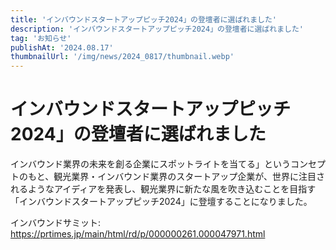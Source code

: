 ```yaml
---
title: 'インバウンドスタートアップピッチ2024」の登壇者に選ばれました'
description: 'インバウンドスタートアップピッチ2024」の登壇者に選ばれました'
tag: 'お知らせ'
publishAt: '2024.08.17'
thumbnailUrl: '/img/news/2024_0817/thumbnail.webp'
---
```


# インバウンドスタートアップピッチ2024」の登壇者に選ばれました

インバウンド業界の未来を創る企業にスポットライトを当てる」というコンセプトのもと、観光業界・インバウンド業界のスタートアップ企業が、世界に注目されるようなアイディアを発表し、観光業界に新たな風を吹き込むことを目指す「インバウンドスタートアップピッチ2024」に登壇することになりました。

インバウンドサミット:  
https://prtimes.jp/main/html/rd/p/000000261.000047971.html
